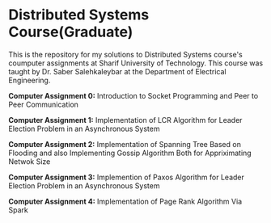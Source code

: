 # Distributed Systems Course(Graduate)

This is the repository for my solutions to Distributed Systems course's coumputer assignments at Sharif University of Technology. This course was taught by Dr. Saber Salehkaleybar at the Department of Electrical Engineering.


**Computer Assignment 0:** Introduction to Socket Programming and Peer to Peer Communication

**Computer Assignment 1:** Implementation of LCR Algorithm for Leader Election Problem in an Asynchronous System

**Computer Assignment 2:** Implementation of Spanning Tree Based on Flooding and also Implementing Gossip Algorithm Both for Appriximating Netwok Size

**Computer Assignment 3:** Implemention of Paxos Algorithm for Leader Election Problem in an Asynchronous System

**Computer Assignment 4:** Implementation of Page Rank Algorithm Via Spark




